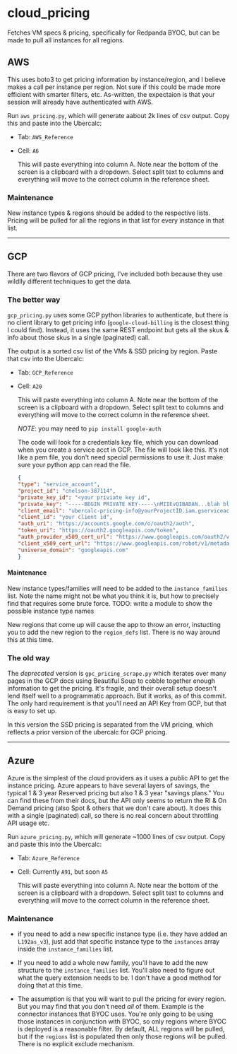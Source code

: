 # cloud_pricing

Fetches VM specs &amp; pricing, specifically for Redpanda BYOC, but can be made to pull all instances for all regions.


## AWS

This uses boto3 to get pricing information by instance/region, and I believe makes a call per instance per region.  Not sure if this could be made more efficient with smarter filters, etc.   As-written, the expectaion is that your session will already have authenticated with AWS.  

Run `aws_pricing.py`, which will generate aabout 2k lines of csv output.   Copy this and paste into the Ubercalc: 
* Tab: `AWS_Reference`
* Cell: `A6`

  This will paste everything into column A.   Note near the bottom of the screen is a clipboard with a dropdown.   Select split text to columns and everything will move to the correct column in the reference sheet.

### Maintenance

New instance types & regions should be added to the respective lists.   Pricing will be pulled for all the regions in that list for every instance in that list.

---

## GCP

There are two flavors of GCP pricing, I've included both because they use wildlly different techniques to get the data.  


### The better way

`gcp_pricing.py`  uses some GCP python libraries to authenticate, but there is no client library to get pricing info (`google-cloud-billing` is the closest thing I could find).   Instead, it uses the same REST endpoint but gets all the skus & info about those skus in a single (paginated) call.   

The output is a sorted csv list of the VMs & SSD pricing by region.  Paste that csv into the Ubercalc:
* Tab: `GCP_Reference`
* Cell: `A20`

  This will paste everything into column A.   Note near the bottom of the screen is a clipboard with a dropdown.   Select split text to columns and everything will move to the correct column in the reference sheet.

  *NOTE*:  you may need to `pip install google-auth`

  The code will look for a credentials key file, which you can download when you create a service acct in GCP.  The file will look like this.  It's not like a pem file, you don't need special permissions to use it.  Just make sure your python app can read the file.

  ```json
  {
  "type": "service_account",
  "project_id": "cnelson-387114",
  "private_key_id": "<your priviate key id",
  "private_key": "-----BEGIN PRIVATE KEY-----\nMIIEvQIBADAN...blah blah blah...veGRz7GChmx/dk=\n-----END PRIVATE KEY-----\n",
  "client_email": "ubercalc-pricing-info@yourProjectID.iam.gserviceaccount.com",
  "client_id": "your client id",
  "auth_uri": "https://accounts.google.com/o/oauth2/auth",
  "token_uri": "https://oauth2.googleapis.com/token",
  "auth_provider_x509_cert_url": "https://www.googleapis.com/oauth2/v1/certs",
  "client_x509_cert_url": "https://www.googleapis.com/robot/v1/metadata/x509/ubercalc-pricing-info%40yourProjectID.iam.gserviceaccount.com",
  "universe_domain": "googleapis.com"
  }
  ```


#### Maintenance

New instance types/families will need to be added to the `instance_families` list.  Note the name might not be what you think it is, but how to precisely find that requires some brute force.
TODO:  write a module to show the possible instance type names

New regions that come up will cause the app to throw an error, instucting you to add the new region to the `region_defs` list.   There is no way around this at this time.


### The old way

The _deprecated_ version is `gpc_pricing_scrape.py` which iterates over many pages in the GCP docs using Beautiful Soup to cobble together enough information to get the pricing.   It's fragile, and their overall setup doesn't lend itself well to a programmatic approach.   But it works, as of this commit.   The only hard requirement is that you'll need an API Key from GCP, but that is easy to set up.

In this version the SSD pricing is separated from the VM pricing, which reflects a prior version of the ubercalc for GCP pricing. 

---

## Azure

Azure is the simplest of the cloud providers as it uses a public API to get the instance pricing.   Azure appears to have several layers of savings, the typical 1 & 3 year Reserved pricing but also 1 & 3 year "savings plans."   You can find these from their docs, but the API only seems to return the RI & On Demand pricing (also Spot & others that we don't care about).  It does this with a single (paginated) call, so there is no real concern about throttling API usage etc.

Run `azure_pricing.py`, which will generate ~1000 lines of csv output.  Copy and paste this into the Ubercalc:
* Tab: `Azure_Reference`
* Cell: Currently `A91`, but soon `A5`

  This will paste everything into column A.   Note near the bottom of the screen is a clipboard with a dropdown.   Select split text to columns and everything will move to the correct column in the reference sheet.


### Maintenance

* if you need to add a new specific instance type (i.e. they have added an `L192as_v3`), just add that specific instance type to the `instances` array inside the `instance_families` list.

* If you need to add a whole new family, you'll have to add the new structure to the `instance_families` list.  You'll also need to figure out what the query extension needs to be.  I don't have a good method for doing that at this time.

* The assumption is that you will want to pull the pricing for every region.  But you may find that you don't need _all_ of them.   Example is the connector instances that BYOC uses.   You're only going to be using those instances in conjunction with BYOC, so only regions where BYOC is deployed is a reasonable filter.   By default, ALL regions will be pulled, but if the `regions` list is populated then only those regions will be pulled.  There is no explicit exclude mechanism.
